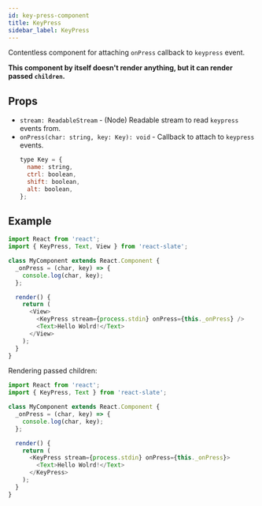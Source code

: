 ```yaml
---
id: key-press-component
title: KeyPress
sidebar_label: KeyPress
---
```


Contentless component for attaching `onPress` callback to `keypress` event.

**This component by itself doesn't render anything, but it can render passed `children`.**

## Props

* `stream: ReadableStream` - (Node) Readable stream to read `keypress` events from.
* `onPress(char: string, key: Key): void` - Callback to attach to `keypress` events.
  ```js
  type Key = {
    name: string,
    ctrl: boolean,
    shift: boolean,
    alt: boolean,
  };
  ```

## Example

```js
import React from 'react';
import { KeyPress, Text, View } from 'react-slate';

class MyComponent extends React.Component {
  _onPress = (char, key) => {
    console.log(char, key);
  };

  render() {
    return (
      <View>
        <KeyPress stream={process.stdin} onPress={this._onPress} />
        <Text>Hello Wolrd!</Text>
      </View>
    );
  }
}
```

Rendering passed children:

```js
import React from 'react';
import { KeyPress, Text } from 'react-slate';

class MyComponent extends React.Component {
  _onPress = (char, key) => {
    console.log(char, key);
  };

  render() {
    return (
      <KeyPress stream={process.stdin} onPress={this._onPress}>
        <Text>Hello Wolrd!</Text>
      </KeyPress>
    );
  }
}
```

